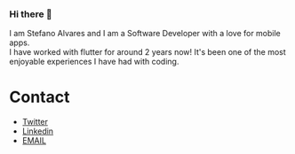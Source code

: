 ### Hi there 👋

I am Stefano Alvares and I am a Software Developer with a love for mobile apps.<br>
I have worked with flutter for around 2 years now! It's been one of the most enjoyable experiences I have had with coding.

# Contact
- [Twitter](https://twitter.com/stefalvares)
- [Linkedin](https://www.linkedin.com/in/stefanoalvares)
- [EMAIL](mailto:steff.alvares@gmail.com)

</br>

<!--
**stef0296/stef0296** is a ✨ _special_ ✨ repository because its `README.md` (this file) appears on your GitHub profile.

Here are some ideas to get you started:

- 🔭 I’m currently working on ...
- 🌱 I’m currently learning ...
- 👯 I’m looking to collaborate on ...
- 🤔 I’m looking for help with ...
- 💬 Ask me about ...
- 📫 How to reach me: ...
- 😄 Pronouns: ...
- ⚡ Fun fact: ...
-->
